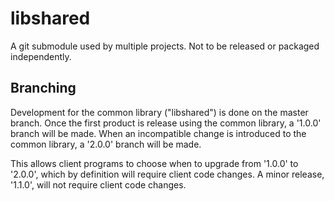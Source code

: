 libshared
=========

A git submodule used by multiple projects. Not to be released or packaged
independently.


Branching
---------

Development for the common library ("libshared") is done on the master branch.
Once the first product is release using the common library, a '1.0.0' branch will
be made. When an incompatible change is introduced to the common library, a
'2.0.0' branch will be made. 

This allows client programs to choose when to upgrade from '1.0.0' to '2.0.0',
which by definition will require client code changes. A minor release, '1.1.0',
will not require client code changes.

